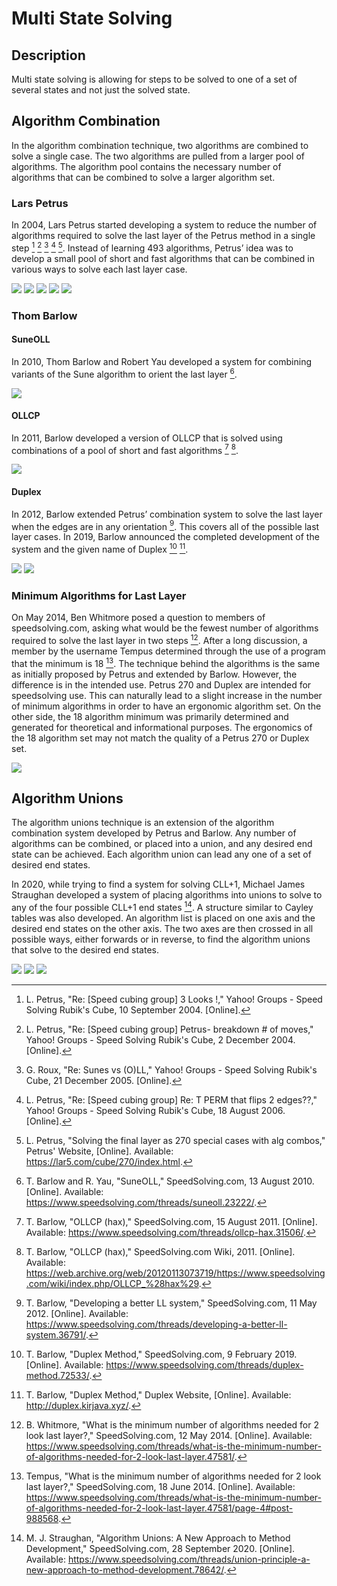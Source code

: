 # Multi State Solving

## Description

Multi state solving is allowing for steps to be solved to one of a set of several states and not just the solved state.

## Algorithm Combination

In the algorithm combination technique, two algorithms are combined to solve a single case. The two algorithms are pulled from a larger pool of algorithms. The algorithm pool contains the necessary number of algorithms that can be combined to solve a larger algorithm set.

### Lars Petrus

In 2004, Lars Petrus started developing a system to reduce the number of algorithms required to solve the last layer of the Petrus method in a single step [^1] [^2] [^3] [^4] [^5]. Instead of learning 493 algorithms, Petrus’ idea was to develop a small pool of short and fast algorithms that can be combined in various ways to solve each last layer case.

![](img/MultiStateSolving/Petrus270-1.png)
![](img/MultiStateSolving/Petrus270-2.png)
![](img/MultiStateSolving/Petrus270-3.png)
![](img/MultiStateSolving/Petrus270-4.png)
![](img/MultiStateSolving/Petrus270-5.png)

### Thom Barlow

#### SuneOLL

In 2010, Thom Barlow and Robert Yau developed a system for combining variants of the Sune algorithm to orient the last layer [^6].

![](img/MultiStateSolving/SuneOLL.png)

#### OLLCP

In 2011, Barlow developed a version of OLLCP that is solved using combinations of a pool of short and fast algorithms [^7] [^8].

![](img/MultiStateSolving/OLLCP.png)

#### Duplex

In 2012, Barlow extended Petrus’ combination system to solve the last layer when the edges are in any orientation [^9]. This covers all of the possible last layer cases. In 2019, Barlow announced the completed development of the system and the given name of Duplex [^10] [^11].

![](img/MultiStateSolving/Duplex1.png)
![](img/MultiStateSolving/Duplex2.png)

### Minimum Algorithms for Last Layer

On May 2014, Ben Whitmore posed a question to members of speedsolving.com, asking what would be the fewest number of algorithms required to solve the last layer in two steps [^12]. After a long discussion, a member by the username Tempus determined through the use of a program that the minimum is 18 [^13]. The technique behind the algorithms is the same as initially proposed by Petrus and extended by Barlow. However, the difference is in the intended use. Petrus 270 and Duplex are intended for speedsolving use. This can naturally lead to a slight increase in the number of minimum algorithms in order to have an ergonomic algorithm set. On the other side, the 18 algorithm minimum was primarily determined and generated for theoretical and informational purposes. The ergonomics of the 18 algorithm set may not match the quality of a Petrus 270 or Duplex set.

![](img/MultiStateSolving/Tempus.png)

## Algorithm Unions

The algorithm unions technique is an extension of the algorithm combination system developed by Petrus and Barlow. Any number of algorithms can be combined, or placed into a union, and any desired end state can be achieved. Each algorithm union can lead any one of a set of desired end states.

In 2020, while trying to find a system for solving CLL+1, Michael James Straughan developed a system of placing algorithms into unions to solve to any of the four possible CLL+1 end states [^14]. A structure similar to Cayley tables was also developed. An algorithm list is placed on one axis and the desired end states on the other axis. The two axes are then crossed in all possible ways, either forwards or in reverse, to find the algorithm unions that solve to the desired end states.

![](img/MultiStateSolving/Unions1.png)
![](img/MultiStateSolving/Unions2.png)
![](img/MultiStateSolving/Unions3.png)

[^1]: L. Petrus, "Re: [Speed cubing group] 3 Looks !," Yahoo! Groups - Speed Solving Rubik's Cube, 10 September 2004. [Online].

[^2]: L. Petrus, "Re: [Speed cubing group] Petrus- breakdown # of moves," Yahoo! Groups - Speed Solving Rubik's Cube, 2 December 2004. [Online].

[^3]: G. Roux, "Re: Sunes vs (O)LL," Yahoo! Groups - Speed Solving Rubik's Cube, 21 December 2005. [Online].

[^4]: L. Petrus, "Re: [Speed cubing group] Re: T PERM that flips 2 edges??," Yahoo! Groups - Speed Solving Rubik's Cube, 18 August 2006. [Online].

[^5]: L. Petrus, "Solving the final layer as 270 special cases with alg combos," Petrus' Website, [Online]. Available: https://lar5.com/cube/270/index.html.

[^6]: T. Barlow and R. Yau, "SuneOLL," SpeedSolving.com, 13 August 2010. [Online]. Available: https://www.speedsolving.com/threads/suneoll.23222/.

[^7]: T. Barlow, "OLLCP (hax)," SpeedSolving.com, 15 August 2011. [Online]. Available: https://www.speedsolving.com/threads/ollcp-hax.31506/.

[^8]: T. Barlow, "OLLCP (hax)," SpeedSolving.com Wiki, 2011. [Online]. Available: https://web.archive.org/web/20120113073719/https://www.speedsolving.com/wiki/index.php/OLLCP_%28hax%29.

[^9]: T. Barlow, "Developing a better LL system," SpeedSolving.com, 11 May 2012. [Online]. Available: https://www.speedsolving.com/threads/developing-a-better-ll-system.36791/.

[^10]: T. Barlow, "Duplex Method," SpeedSolving.com, 9 February 2019. [Online]. Available: https://www.speedsolving.com/threads/duplex-method.72533/.

[^11]: T. Barlow, "Duplex Method," Duplex Website, [Online]. Available: http://duplex.kirjava.xyz/.

[^12]: B. Whitmore, "What is the minimum number of algorithms needed for 2 look last layer?," SpeedSolving.com, 12 May 2014. [Online]. Available: https://www.speedsolving.com/threads/what-is-the-minimum-number-of-algorithms-needed-for-2-look-last-layer.47581/.

[^13]: Tempus, "What is the minimum number of algorithms needed for 2 look last layer?," SpeedSolving.com, 18 June 2014. [Online]. Available: https://www.speedsolving.com/threads/what-is-the-minimum-number-of-algorithms-needed-for-2-look-last-layer.47581/page-4#post-988568.

[^14]: M. J. Straughan, "Algorithm Unions: A New Approach to Method Development," SpeedSolving.com, 28 September 2020. [Online]. Available: https://www.speedsolving.com/threads/union-principle-a-new-approach-to-method-development.78642/.